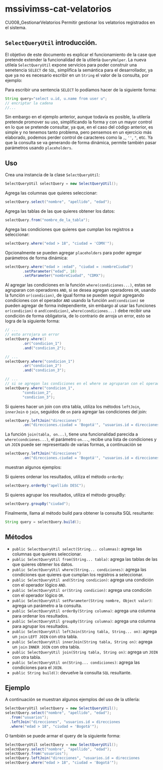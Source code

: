 # mssivimss-cat-velatorios

CU008_GestionarVelatorios
Permitir gestionar los velatorios registrados en el sistema.

## `SelectQueryUtil` introducci&oacute;n.

El objetivo de este documento es explicar el funcionamiento de la case que pretende extender la funcionalidad
de la utiler&iacute;a `QueryHelper`. La nueva utile&iacute;a `SelectQueryUtil` expone servicios para poder construir
una senetencia `SELECT` de `SQL`, simplifica la sem&aacute;ntica para el desarrollador, ya que ya no es necesario
escribir en un `String` el valor de la consulta, por ejemplo:

Para escribir una sentencia `SELECT` lo pod&iacute;amos hacer de la siguiente forma:

```java
String query="select u.id, u.name from user u";
// encriptar la cadena
//...
```

Sin embargo en el ejemplo anterior, aunque todav&iacute;a es posible, la utiler&iacute;a pretende promover su uso,
simplificando la forma y con un mayor control en lo que se pretende consultar, ya que, en el caso del c&oacute;digo
anterior, es simple y no tenemos tanto problema, pero pensemos en un ejercicio m&aacute;s elaborado, podemos perder
control de caracteres como la `,`, `''`, `"`, etc. Ya que la consulta se va generando de forma din&aacute;mica,
permite tambi&eacute;n pasar par&aacute;metros usando `placeholders`.

## Uso

Crea una instancia de la clase `SelectQueryUtil`:
```java
SelectQueryUtil selectQuery = new SelectQueryUtil();
```

Agrega las columnas que quieres seleccionar:
```java
selectQuery.select("nombre", "apellido", "edad");
```

Agrega las tablas de las que quieres obtener los datos:
```java
selectQuery.from("nombre_de_la_tabla");
```

Agrega las condiciones que quieres que cumplan los registros a seleccionar:
```java
selectQuery.where("edad > 18", "ciudad = 'CDMX'");
```

Opcionalmente se pueden agregar `placeholders` para poder agregar par&aacute;metros de forma din&aacute;mica:
```java
selectQuery.where("edad > :edad", "ciudad = :nombreCiudad")
        .setParameter("edad", 18)
        .setParameter("nombreCiudad", "CDMX");
```

Al agregar las condiciones en la funci&oacute;n `where(condiciones...)`, estas se agruparan con operadores `AND`, si
se desea agregan operadores `OR`, usando la funci&oacute;n `or(condicion)`, de igual forma se pueden seguir agregando
condiciones con el operador `AND` usando la funci&oacute;n `and(condicion)` se pueden agregar de forma independiente, 
sin embargo al usar las funciones `or(condicion)` o `and(condicion)`, `where(condiciones...)` debe recibir una 
condici&oacute;n de forma obligatoria, de lo contrario de arroja un error, esto se logra de la siguiente forma:

```java 
// ...
// esto arrojara un error
selectQuery.where()
        .or("condicion_1")
        .and("condicion_2");
```
```java 
// ...
selectQuery.where("condicion_1")
        .or("condicion_2")
        .and("condicion_3");
```
```java
// ...
// si se agregan las condiciones en el where se agruparan con el operador AND
selectQuery.where("condicion_1", 
        "condicion_2", 
        "condicion_3");
```

Si quieres hacer un join con otra tabla, utiliza los métodos `leftJoin`, `innerJoin` o `join`, seguidos de `on` para agregar
las condiciones del join:
```java
selectQuery.leftJoin("direcciones")
        .on("direcciones.ciudad = 'Bogotá'", "usuarios.id = direcciones.id_usuario");
```

La funci&oacute;n `join(tabla, on...)`, tiene una funcionalidad parecida a `where(condciones...)`, el par&aacute;metro
`on...`, recibe una lista de condiciones y un `JOIN` puede ser representado de varias formas, a continuaci&oacute;n se
```java
selectQuery.leftJoin("direcciones")
        .on("direcciones.ciudad = 'Bogotá'", "usuarios.id = direcciones.id_usuario");
```
muestran algunos ejemplos:


Si quieres ordenar los resultados, utiliza el método `orderBy`:
```java
selectQuery.orderBy("apellido DESC");
```

Si quieres agrupar los resultados, utiliza el método groupBy:
```java
selectQuery.groupBy("ciudad");
```

Finalmente, llama al método build para obtener la consulta SQL resultante:
```java
String query = selectQuery.build();
```

## M&eacute;todos
- `public SelectQueryUtil select(String... columnas)`: agrega las columnas que quieres seleccionar.
- `public SelectQueryUtil from(String... tabla)`: agrega las tablas de las que quieres obtener los datos.
- `public SelectQueryUtil where(String... condiciones)`: agrega las condiciones que quieres que cumplan los registros a seleccionar.
- `public SelectQueryUtil and(String condicion)`: agrega una condición con el operador lógico `AND`.
- `public SelectQueryUtil or(String condicion)`: agrega una condición con el operador lógico `OR`.
- `public SelectQueryUtil setParameter(String nombre, Object valor)`: agrega un par&aacute;metro a la consulta.
- `public SelectQueryUtil orderBy(String columna)`: agrega una columna para ordenar los resultados.
- `public SelectQueryUtil groupBy(String columna)`: agrega una columna para agrupar los resultados.
- `public SelectQueryUtil leftJoin(String tabla, String... on)`: agrega un `join` `LEFT JOIN` con otra tabla.
- `public SelectQueryUtil innerJoin(String tabla, String on)`: agrega un `join` `INNER JOIN` con otra tabla.
- `public SelectQueryUtil join(String tabla, String on)`: agrega un `JOIN` con otra tabla.
- `public SelectQueryUtil on(String... condiciones)`: agrega las condiciones para el `JOIN`.
- `public String build()`: devuelve la consulta `SQL` resultante.

## Ejemplo
A continuaci&oacute;n se muestran algunos ejemplos del uso de la utiler&iacute;a:

```java
SelectQueryUtil selectQuery = new SelectQueryUtil();
selectQuery.select("nombre", "apellido", "edad");
  .from("usuarios");
  .leftJoin("direcciones", "usuarios.id = direcciones
  .where("edad > 18", "ciudad = 'Bogotá'");
```

O tambi&eacute;n se puede armar el query de la siguiente forma:

```java
SelectQueryUtil selectQuery = new SelectQueryUtil();
selectQuery.select("nombre", "apellido", "edad");
selectQuery.from("usuarios");
selectQuery.leftJoin("direcciones", "usuarios.id = direcciones
selectQuery.where("edad > 18", "ciudad = 'Bogotá'");
```
